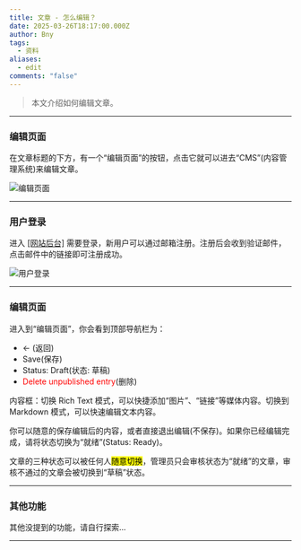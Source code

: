 ```yaml
---
title: 文章 - 怎么编辑？
date: 2025-03-26T18:17:00.000Z
author: Bny
tags:
  - 资料
aliases:
  - edit
comments: "false"
---
```

> 本文介绍如何编辑文章。

- - -

### 编辑页面

在文章标题的下方，有一个“编辑页面”的按钮，点击它就可以进去“CMS”(内容管理系统)来编辑文章。

![编辑页面](/img/screenshot_20250327_041830.png)

- - -

### 用户登录

进入 [[网站后台]](/cms/) 需要登录，新用户可以通过邮箱注册。注册后会收到验证邮件，点击邮件中的链接即可注册成功。

![用户登录](/img/screenshot_20250327_041301.png)

- - -

### 编辑页面

进入到“编辑页面”，你会看到顶部导航栏为：
- ← (返回)
- Save(保存)
- Status: Draft(状态: 草稿)
- <span style="color:red;">Delete unpublished entry</span>(删除)


内容框：切换 Rich Text 模式，可以快捷添加“图片”、“链接”等媒体内容。切换到 Markdown 模式，可以快速编辑文本内容。

你可以随意的保存编辑后的内容，或者直接退出编辑(不保存)。如果你已经编辑完成，请将状态切换为“就绪”(Status: Ready)。

文章的三种状态可以被任何人<mark>随意切换</mark>，管理员只会审核状态为“就绪”的文章，审核不通过的文章会被切换到“草稿”状态。

- - -

### 其他功能

其他没提到的功能，请自行探索...

- - -

